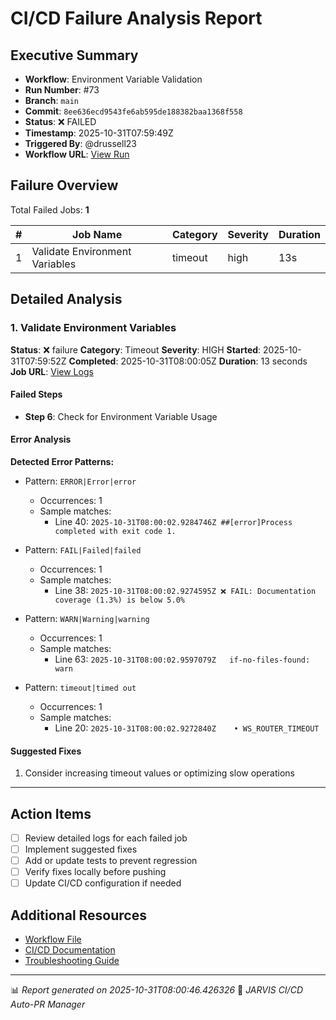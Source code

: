 # CI/CD Failure Analysis Report

## Executive Summary

- **Workflow**: Environment Variable Validation
- **Run Number**: #73
- **Branch**: `main`
- **Commit**: `8ee636ecd9543fe6ab595de188382baa1368f558`
- **Status**: ❌ FAILED
- **Timestamp**: 2025-10-31T07:59:49Z
- **Triggered By**: @drussell23
- **Workflow URL**: [View Run](https://github.com/drussell23/JARVIS-AI/actions/runs/18966392569)

## Failure Overview

Total Failed Jobs: **1**

| # | Job Name | Category | Severity | Duration |
|---|----------|----------|----------|----------|
| 1 | Validate Environment Variables | timeout | high | 13s |

## Detailed Analysis

### 1. Validate Environment Variables

**Status**: ❌ failure
**Category**: Timeout
**Severity**: HIGH
**Started**: 2025-10-31T07:59:52Z
**Completed**: 2025-10-31T08:00:05Z
**Duration**: 13 seconds
**Job URL**: [View Logs](https://github.com/drussell23/JARVIS-AI/actions/runs/18966392569/job/54163814201)

#### Failed Steps

- **Step 6**: Check for Environment Variable Usage

#### Error Analysis

**Detected Error Patterns:**

- Pattern: `ERROR|Error|error`
  - Occurrences: 1
  - Sample matches:
    - Line 40: `2025-10-31T08:00:02.9284746Z ##[error]Process completed with exit code 1.`

- Pattern: `FAIL|Failed|failed`
  - Occurrences: 1
  - Sample matches:
    - Line 38: `2025-10-31T08:00:02.9274595Z ❌ FAIL: Documentation coverage (1.3%) is below 5.0%`

- Pattern: `WARN|Warning|warning`
  - Occurrences: 1
  - Sample matches:
    - Line 63: `2025-10-31T08:00:02.9597079Z   if-no-files-found: warn`

- Pattern: `timeout|timed out`
  - Occurrences: 1
  - Sample matches:
    - Line 20: `2025-10-31T08:00:02.9272840Z    • WS_ROUTER_TIMEOUT`

#### Suggested Fixes

1. Consider increasing timeout values or optimizing slow operations

---

## Action Items

- [ ] Review detailed logs for each failed job
- [ ] Implement suggested fixes
- [ ] Add or update tests to prevent regression
- [ ] Verify fixes locally before pushing
- [ ] Update CI/CD configuration if needed

## Additional Resources

- [Workflow File](.github/workflows/)
- [CI/CD Documentation](../../docs/ci-cd/)
- [Troubleshooting Guide](../../docs/troubleshooting/)

---

📊 *Report generated on 2025-10-31T08:00:46.426326*
🤖 *JARVIS CI/CD Auto-PR Manager*
